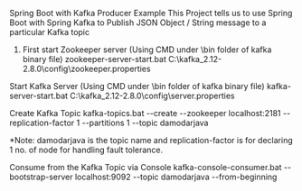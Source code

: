 Spring Boot with Kafka Producer Example
This Project tells us to use Spring Boot with Spring Kafka to Publish JSON Object / String message to a particular Kafka topic

1. First start Zookeeper server (Using CMD under \bin folder of kafka binary file)
zookeeper-server-start.bat C:\kafka_2.12-2.8.0\config\zookeeper.properties

Start Kafka Server (Using CMD under \bin folder of kafka binary file)
kafka-server-start.bat C:\kafka_2.12-2.8.0\config\server.properties

Create Kafka Topic
kafka-topics.bat --create --zookeeper localhost:2181 --replication-factor 1 --partitions 1 --topic damodarjava

*Note: damodarjava is the topic name and replication-factor is for declaring 1 no. of node for handling fault tolerance.

Consume from the Kafka Topic via Console
kafka-console-consumer.bat --bootstrap-server localhost:9092 --topic damodarjava --from-beginning